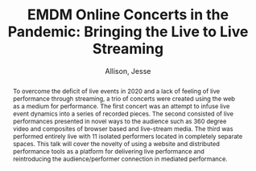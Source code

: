 ---
title: "EMDM Online Concerts in the Pandemic: Bringing the Live to Live Streaming"
abstract: "To overcome the deficit of live events in 2020 and a lack of feeling of live performance through streaming, a trio of concerts were created using the web as a medium for performance. The first concert was an attempt to infuse live event dynamics into a series of recorded pieces. The second consisted of live performances presented in novel ways to the audience such as 360 degree video and composites of browser based and live-stream media. The third was performed entirely live with 11 isolated performers located in completely separate spaces. 

This talk will cover the novelty of using a website and distributed performance tools as a platform for delivering live performance and reintroducing the audience/performer connection in mediated performance."
address: "Barcelona, Spain"
booktitle: "Proceedings of the International Web Audio Conference"
editor: "Joglar-Ongay, Luis and Serra, Xavier and Font, Frederic and Tovstogan, Philip and Stolfi, Ariane and A. Correya, Albin and Ramires, Antonio and Bogdanov, Dmitry and Faraldo, Angel and Favory, Xavier"
month: "July"
publisher: "UPF"
series: "WAC '21"
pages: ""
id: "2021_54"
author: "Allison, Jesse"
webAuthor: "Jesse Allison"
track: "Talk"
year: "2021"
tags: year2021
media: https://youtu.be/jBiaZIRalX0
pdflink: "/_data/papers/pdf/2021/2021_54.pdf"
ISSN: "2663-5844"
---